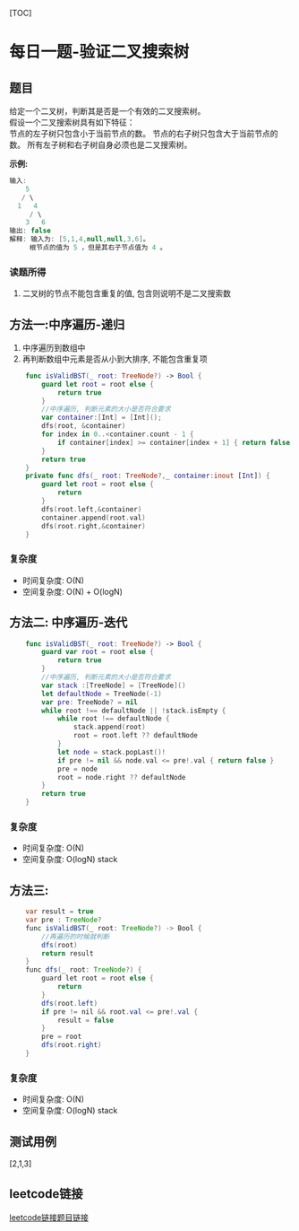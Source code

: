 [TOC]

# 每日一题-验证二叉搜索树

## 题目
给定一个二叉树，判断其是否是一个有效的二叉搜索树。  
假设一个二叉搜索树具有如下特征：  
节点的左子树只包含小于当前节点的数。
节点的右子树只包含大于当前节点的数。
所有左子树和右子树自身必须也是二叉搜索树。

**示例:**  
```java
输入:
    5
   / \
  1   4
     / \
    3   6
输出: false
解释: 输入为: [5,1,4,null,null,3,6]。
     根节点的值为 5 ，但是其右子节点值为 4 。
```

### 读题所得
1. 二叉树的节点不能包含重复的值, 包含则说明不是二叉搜索数

## 方法一:中序遍历-递归
1. 中序遍历到数组中
2. 再判断数组中元素是否从小到大排序, 不能包含重复项
```swift
    func isValidBST(_ root: TreeNode?) -> Bool {
        guard let root = root else {
            return true
        }
        //中序遍历, 判断元素的大小是否符合要求
        var container:[Int] = [Int]();
        dfs(root, &container)
        for index in 0..<container.count - 1 {
            if container[index] >= container[index + 1] { return false }
        }
        return true
    }
    private func dfs(_ root: TreeNode?,_ container:inout [Int]) {
        guard let root = root else {
            return 
        }
        dfs(root.left,&container)
        container.append(root.val)
        dfs(root.right,&container)
    }
```
### 复杂度
* 时间复杂度: O(N)
* 空间复杂度: O(N) + O(logN)

## 方法二: 中序遍历-迭代
```swift
    func isValidBST(_ root: TreeNode?) -> Bool {
        guard var root = root else {
            return true
        }
        //中序遍历, 判断元素的大小是否符合要求
        var stack :[TreeNode] = [TreeNode]()
        let defaultNode = TreeNode(-1)
        var pre: TreeNode? = nil
        while root !== defaultNode || !stack.isEmpty {
            while root !== defaultNode {
                stack.append(root)
                root = root.left ?? defaultNode
            }
            let node = stack.popLast()!
            if pre != nil && node.val <= pre!.val { return false }
            pre = node
            root = node.right ?? defaultNode
        }
        return true
    }
```
### 复杂度
* 时间复杂度: O(N)
* 空间复杂度: O(logN)  stack

## 方法三: 

```java
    var result = true
    var pre : TreeNode? 
    func isValidBST(_ root: TreeNode?) -> Bool {
        //再遍历的时候就判断
        dfs(root)
        return result
    }
    func dfs(_ root: TreeNode?) {
        guard let root = root else {
            return
        }
        dfs(root.left)
        if pre != nil && root.val <= pre!.val { 
            result = false
        }
        pre = root
        dfs(root.right)
    }
```
### 复杂度
* 时间复杂度: O(N)
* 空间复杂度: O(logN)  stack

## 测试用例
[2,1,3]  

## leetcode链接
[leetcode链接题目链接](https://leetcode-cn.com/problems/validate-binary-search-tree/)  